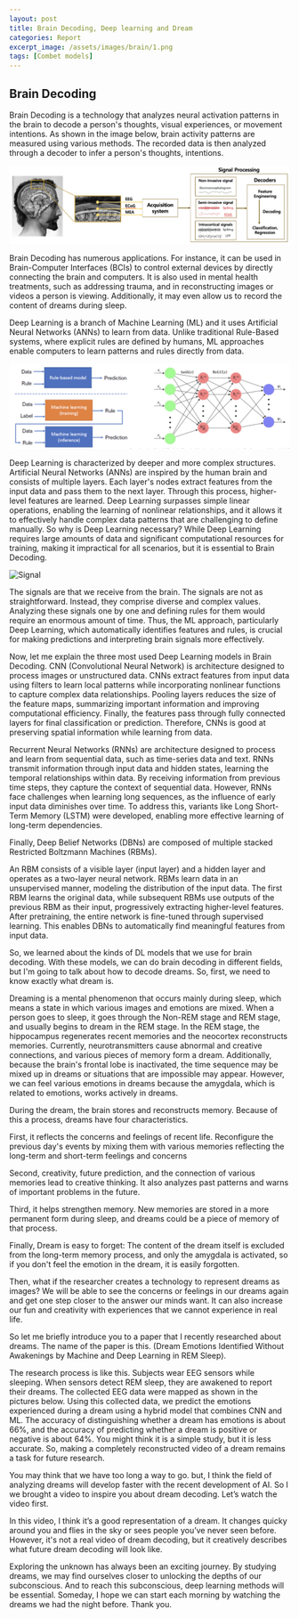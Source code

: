 ```yaml
---
layout: post
title: Brain Decoding, Deep learning and Dream
categories: Report
excerpt_image: /assets/images/brain/1.png
tags: [Combet models]
---
```


## Brain Decoding

Brain Decoding is a technology that analyzes neural activation patterns in the brain to decode a person's thoughts, visual experiences, or movement intentions. As shown in the image below, brain activity patterns are measured using various methods. The recorded data is then analyzed through a decoder to infer a person's thoughts, intentions.

![brain](/assets/images/brain/1.png)

Brain Decoding has numerous applications. For instance, it can be used in Brain-Computer Interfaces (BCIs) to control external devices by directly connecting the brain and computers. It is also used in mental health treatments, such as addressing trauma, and in reconstructing images or videos a person is viewing. Additionally, it may even allow us to record the content of dreams during sleep.

Deep Learning is a branch of Machine Learning (ML) and it uses Artificial Neural Networks (ANNs) to learn from data. Unlike traditional Rule-Based systems, where explicit rules are defined by humans, ML approaches enable computers to learn patterns and rules directly from data.

![Deep Learning](/assets/images/brain/2.png)

Deep Learning is characterized by deeper and more complex structures. Artificial Neural Networks (ANNs) are inspired by the human brain and consists of multiple layers. Each layer's nodes extract features from the input data and pass them to the next layer. Through this process, higher-level features are learned. Deep Learning surpasses simple linear operations, enabling the learning of nonlinear relationships, and it allows it to effectively handle complex data patterns that are challenging to define manually.
So why is Deep Learning necessary? While Deep Learning requires large amounts of data and significant computational resources for training, making it impractical for all scenarios, but it is essential to Brain Decoding.

![Signal](https://upload.wikimedia.org/wikipedia/commons/2/26/Spike-waves.png)

The signals are that we receive from the brain. The signals are not as straightforward. Instead, they comprise diverse and complex values. Analyzing these signals one by one and defining rules for them would require an enormous amount of time. Thus, the ML approach, particularly Deep Learning, which automatically identifies features and rules, is crucial for making predictions and interpreting brain signals more effectively.


Now, let me explain the three most used Deep Learning models in Brain Decoding. CNN (Convolutional Neural Network) is architecture designed to process images or unstructured data. CNNs extract features from input data using filters to learn local patterns while incorporating nonlinear functions to capture complex data relationships. Pooling layers reduces the size of the feature maps, summarizing important information and improving computational efficiency. Finally, the features pass through fully connected layers for final classification or prediction. Therefore, CNNs is good at preserving spatial information while learning from data.


Recurrent Neural Networks (RNNs) are architecture designed to process and learn from sequential data, such as time-series data and text.
RNNs transmit information through input data and hidden states, learning the temporal relationships within data. By receiving information from previous time steps, they capture the context of sequential data. However, RNNs face challenges when learning long sequences, as the influence of early input data diminishes over time. To address this, variants like Long Short-Term Memory (LSTM) were developed, enabling more effective learning of long-term dependencies.

Finally, Deep Belief Networks (DBNs) are composed of multiple stacked Restricted Boltzmann Machines (RBMs).

An RBM consists of a visible layer (input layer) and a hidden layer and operates as a two-layer neural network. RBMs learn data in an unsupervised manner, modeling the distribution of the input data. The first RBM learns the original data, while subsequent RBMs use outputs of the previous RBM as their input, progressively extracting higher-level features. After pretraining, the entire network is fine-tuned through supervised learning. This enables DBNs to automatically find meaningful features from input data.


So, we learned about the kinds of DL models that we use for brain decoding. With these models, we can do brain decoding in different fields, but I'm going to talk about how to decode dreams. So, first, we need to know exactly what dream is.


Dreaming is a mental phenomenon that occurs mainly during sleep, which means a state in which various images and emotions are mixed.
When a person goes to sleep, it goes through the Non-REM stage and REM stage, and usually begins to dream in the REM stage.
In the REM stage, the hippocampus regenerates recent memories and the neocortex reconstructs memories. Currently, neurotransmitters cause abnormal and creative connections, and various pieces of memory form a dream. Additionally, because the brain's frontal lobe is inactivated, the time sequence may be mixed up in dreams or situations that are impossible may appear. However, we can feel various emotions in dreams because the amygdala, which is related to emotions, works actively in dreams.




During the dream, the brain stores and reconstructs memory. Because of this a process, dreams have four characteristics.

First, it reflects the concerns and feelings of recent life. Reconfigure the previous day's events by mixing them with various memories reflecting the long-term and short-term feelings and concerns

Second, creativity, future prediction, and the connection of various memories lead to creative thinking. It also analyzes past patterns and warns of important problems in the future.

Third, it helps strengthen memory. New memories are stored in a more permanent form during sleep, and dreams could be a piece of memory of that process.

Finally, Dream is easy to forget: The content of the dream itself is excluded from the long-term memory process, and only the amygdala is activated, so if you don't feel the emotion in the dream, it is easily forgotten.


Then, what if the researcher creates a technology to represent dreams as images? We will be able to see the concerns or feelings in our dreams again and get one step closer to the answer our minds want. It can also increase our fun and creativity with experiences that we cannot experience in real life.







So let me briefly introduce you to a paper that I recently researched about dreams. The name of the paper is this. (Dream Emotions Identified Without Awakenings by Machine and Deep Learning in REM Sleep).

The research process is like this. Subjects wear EEG sensors while sleeping. When sensors detect REM sleep, they are awakened to report their dreams. The collected EEG data were mapped as shown in the pictures below. Using this collected data, we predict the emotions experienced during a dream using a hybrid model that combines CNN and ML. The accuracy of distinguishing whether a dream has emotions is about 66%, and the accuracy of predicting whether a dream is positive or negative is about 64%. You might think it is a simple study, but it is less accurate. So, making a completely reconstructed video of a dream remains a task for future research.

You may think that we have too long a way to go. but, I think the field of analyzing dreams will develop faster with the recent development of AI. So I we brought a video to inspire you about dream decoding. Let’s watch the video first.

In this video, I think it’s a good representation of a dream. It changes quicky around you and flies in the sky or sees people you’ve never seen before. However, it's not a real video of dream decoding, but it creatively describes what future dream decoding will look like.


Exploring the unknown has always been an exciting journey. By studying dreams, we may find ourselves closer to unlocking the depths of our subconscious. And to reach this subconscious, deep learning methods will be essential. Someday, I hope we can start each morning by watching the dreams we had the night before. Thank you.
